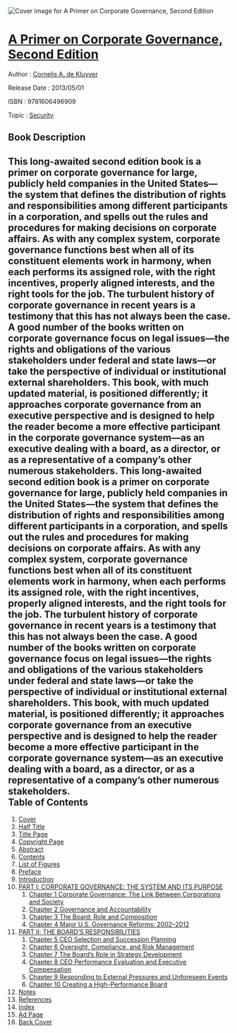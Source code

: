 ![Cover image for A Primer on Corporate Governance, Second Edition](https://imgdetail.ebookreading.net/cover/cover/security/EB9781606496909.jpg)

[A Primer on Corporate Governance, Second Edition](https://ebookreading.net/view/book/A+Primer+on+Corporate+Governance%2C+Second+Edition-EB9781606496909_1.html "A Primer on Corporate Governance, Second Edition")
====================================================================================================================

Author : [Cornelis A. de Kluyver](https://ebookreading.net/search/author/Cornelis+A.+de+Kluyver)

Release Date : 2013/05/01

ISBN : 9781606496909

Topic : [Security](https://ebookreading.net/search/category/security)

Book Description
-----------------

This long-awaited second edition book is a primer on corporate governance for large, publicly held companies in the United States—the system that defines the distribution of rights and responsibilities among different participants in a corporation, and spells out the rules and procedures for making decisions on corporate affairs. As with any complex system, corporate governance functions best when all of its constituent elements work in harmony, when each performs its assigned role, with the right incentives, properly aligned interests, and the right tools for the job. The turbulent history of corporate governance in recent years is a testimony that this has not always been the case. A good number of the books written on corporate governance focus on legal issues—the rights and obligations of the various stakeholders under federal and state laws—or take the perspective of individual or institutional external shareholders. This book, with much updated material, is positioned differently; it approaches corporate governance from an executive perspective and is designed to help the reader become a more effective participant in the corporate governance system—as an executive dealing with a board, as a director, or as a representative of a company’s other numerous stakeholders.              This long-awaited second edition book is a primer on corporate governance for large, publicly held companies in the United States—the system that defines the distribution of rights and responsibilities among different participants in a corporation, and spells out the rules and procedures for making decisions on corporate affairs. As with any complex system, corporate governance functions best when all of its constituent elements work in harmony, when each performs its assigned role, with the right incentives, properly aligned interests, and the right tools for the job. The turbulent history of corporate governance in recent years is a testimony that this has not always been the case. A good number of the books written on corporate governance focus on legal issues—the rights and obligations of the various stakeholders under federal and state laws—or take the perspective of individual or institutional external shareholders. This book, with much updated material, is positioned differently; it approaches corporate governance from an executive perspective and is designed to help the reader become a more effective participant in the corporate governance system—as an executive dealing with a board, as a director, or as a representative of a company’s other numerous stakeholders.              
Table of Contents
-----------------

1. [Cover](https://ebookreading.net/view/book/A+Primer+on+Corporate+Governance%2C+Second+Edition-EB9781606496909_1.html)
1. [Half Title](https://ebookreading.net/view/book/A+Primer+on+Corporate+Governance%2C+Second+Edition-EB9781606496909_2.html)
1. [Title Page](https://ebookreading.net/view/book/A+Primer+on+Corporate+Governance%2C+Second+Edition-EB9781606496909_4.html)
1. [Copyright Page](https://ebookreading.net/view/book/A+Primer+on+Corporate+Governance%2C+Second+Edition-EB9781606496909_5.html)
1. [Abstract](https://ebookreading.net/view/book/A+Primer+on+Corporate+Governance%2C+Second+Edition-EB9781606496909_6.html)
1. [Contents](https://ebookreading.net/view/book/A+Primer+on+Corporate+Governance%2C+Second+Edition-EB9781606496909_7.html)
1. [List of Figures](https://ebookreading.net/view/book/A+Primer+on+Corporate+Governance%2C+Second+Edition-EB9781606496909_8.html)
1. [Preface](https://ebookreading.net/view/book/A+Primer+on+Corporate+Governance%2C+Second+Edition-EB9781606496909_9.html)
1. [Introduction](https://ebookreading.net/view/book/A+Primer+on+Corporate+Governance%2C+Second+Edition-EB9781606496909_10.html)
1. [PART I: CORPORATE GOVERNANCE: THE SYSTEM AND ITS PURPOSE](https://ebookreading.net/view/book/A+Primer+on+Corporate+Governance%2C+Second+Edition-EB9781606496909_11.html)
    1. [Chapter 1 Corporate Governance: The Link Between Corporations and Society](https://ebookreading.net/view/book/A+Primer+on+Corporate+Governance%2C+Second+Edition-EB9781606496909_12.html)
    1. [Chapter 2 Governance and Accountability](https://ebookreading.net/view/book/A+Primer+on+Corporate+Governance%2C+Second+Edition-EB9781606496909_13.html)
    1. [Chapter 3 The Board: Role and Composition](https://ebookreading.net/view/book/A+Primer+on+Corporate+Governance%2C+Second+Edition-EB9781606496909_14.html)
    1. [Chapter 4 Major U.S. Governance Reforms: 2002–2012](https://ebookreading.net/view/book/A+Primer+on+Corporate+Governance%2C+Second+Edition-EB9781606496909_15.html)
1. [PART II: THE BOARD’S RESPONSIBILITIES  ](https://ebookreading.net/view/book/A+Primer+on+Corporate+Governance%2C+Second+Edition-EB9781606496909_16.html)
    1. [Chapter 5 CEO Selection and Succession Planning](https://ebookreading.net/view/book/A+Primer+on+Corporate+Governance%2C+Second+Edition-EB9781606496909_17.html)
    1. [Chapter 6 Oversight, Compliance, and Risk Management](https://ebookreading.net/view/book/A+Primer+on+Corporate+Governance%2C+Second+Edition-EB9781606496909_18.html)
    1. [Chapter 7 The Board’s Role in Strategy Development](https://ebookreading.net/view/book/A+Primer+on+Corporate+Governance%2C+Second+Edition-EB9781606496909_19.html)
    1. [Chapter 8 CEO Performance Evaluation and Executive Compensation](https://ebookreading.net/view/book/A+Primer+on+Corporate+Governance%2C+Second+Edition-EB9781606496909_20.html)
    1. [Chapter 9 Responding to External Pressures and Unforeseen Events](https://ebookreading.net/view/book/A+Primer+on+Corporate+Governance%2C+Second+Edition-EB9781606496909_21.html)
    1. [Chapter 10 Creating a High-Performance Board](https://ebookreading.net/view/book/A+Primer+on+Corporate+Governance%2C+Second+Edition-EB9781606496909_22.html)
1. [Notes](https://ebookreading.net/view/book/A+Primer+on+Corporate+Governance%2C+Second+Edition-EB9781606496909_23.html)
1. [References](https://ebookreading.net/view/book/A+Primer+on+Corporate+Governance%2C+Second+Edition-EB9781606496909_24.html)
1. [Index](https://ebookreading.net/view/book/A+Primer+on+Corporate+Governance%2C+Second+Edition-EB9781606496909_25.html)
1. [Ad Page](https://ebookreading.net/view/book/A+Primer+on+Corporate+Governance%2C+Second+Edition-EB9781606496909_26.html)
1. [Back Cover](https://ebookreading.net/view/book/A+Primer+on+Corporate+Governance%2C+Second+Edition-EB9781606496909_27.html)

